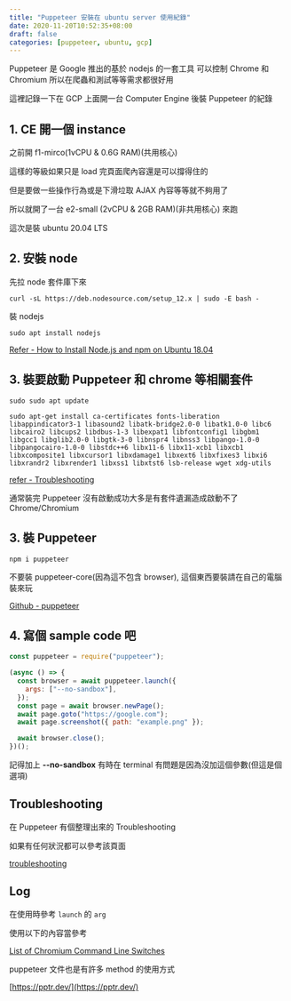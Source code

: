 ```yaml
---
title: "Puppeteer 安裝在 ubuntu server 使用紀錄"
date: 2020-11-20T10:52:35+08:00
draft: false
categories: [puppeteer, ubuntu, gcp]
---
```


Puppeteer 是 Google 推出的基於 nodejs 的一套工具
可以控制 Chrome 和 Chromium
所以在爬蟲和測試等等需求都很好用

這裡記錄一下在 GCP 上面開一台 Computer Engine 後裝 Puppeteer 的紀錄

## 1. CE 開一個 instance

之前開 f1-mirco(1vCPU & 0.6G RAM)(共用核心)

這樣的等級如果只是 load 完頁面爬內容還是可以撐得住的

但是要做一些操作行為或是下滑垃取 AJAX 內容等等就不夠用了

所以就開了一台 e2-small (2vCPU & 2GB RAM)(非共用核心) 來跑

這次是裝 ubuntu 20.04 LTS

## 2. 安裝 node

先拉 node 套件庫下來

```shell
curl -sL https://deb.nodesource.com/setup_12.x | sudo -E bash -
```

裝 nodejs

```shell
sudo apt install nodejs
```

[Refer - How to Install Node.js and npm on Ubuntu 18.04](https://linuxize.com/post/how-to-install-node-js-on-ubuntu-18.04/)

## 3. 裝要啟動 Puppeteer 和 chrome 等相關套件

```shell
sudo sudo apt update
```

```shell
sudo apt-get install ca-certificates fonts-liberation libappindicator3-1 libasound2 libatk-bridge2.0-0 libatk1.0-0 libc6 libcairo2 libcups2 libdbus-1-3 libexpat1 libfontconfig1 libgbm1 libgcc1 libglib2.0-0 libgtk-3-0 libnspr4 libnss3 libpango-1.0-0 libpangocairo-1.0-0 libstdc++6 libx11-6 libx11-xcb1 libxcb1 libxcomposite1 libxcursor1 libxdamage1 libxext6 libxfixes3 libxi6 libxrandr2 libxrender1 libxss1 libxtst6 lsb-release wget xdg-utils
```

[refer - Troubleshooting](https://github.com/puppeteer/puppeteer/blob/main/docs/troubleshooting.md#chrome-headless-doesnt-launch-on-unix)

通常裝完 Puppeteer 沒有啟動成功大多是有套件遺漏造成啟動不了 Chrome/Chromium

## 3. 裝 Puppeteer

```shell
npm i puppeteer
```

不要裝 puppeteer-core(因為這不包含 browser), 這個東西要裝請在自己的電腦裝來玩

[Github - puppeteer](https://github.com/puppeteer/puppeteer)

## 4. 寫個 sample code 吧

```javascript
const puppeteer = require("puppeteer");

(async () => {
  const browser = await puppeteer.launch({
    args: ["--no-sandbox"],
  });
  const page = await browser.newPage();
  await page.goto("https://google.com");
  await page.screenshot({ path: "example.png" });

  await browser.close();
})();
```

記得加上 **--no-sandbox**
有時在 terminal 有問題是因為沒加這個參數(但這是個選項)

## Troubleshooting

在 Puppeteer 有個整理出來的 Troubleshooting

如果有任何狀況都可以參考該頁面

[troubleshooting](https://github.com/puppeteer/puppeteer/blob/main/docs/troubleshooting.md)

## Log

在使用時參考 `launch` 的 `arg`

使用以下的內容當參考

[List of Chromium Command Line Switches](https://peter.sh/experiments/chromium-command-line-switches/)

puppeteer 文件也是有許多 method 的使用方式

[https://pptr.dev/](https://pptr.dev/)
